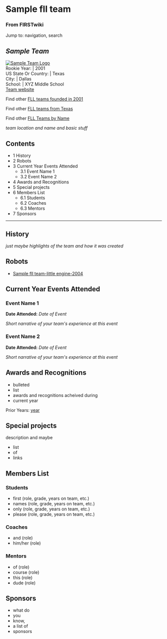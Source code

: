 # Sample fll team

### From FIRSTwiki

Jump to: navigation, search

_Sample Team_  
---  
[![Sample Team
Logo](/media/5/53/SampleFllTeam.JPG)](Image:SampleFllTeam.JPG
"Sample Team Logo" )  
Rookie Year: | 2001  
US State Or Country: | Texas  
City: | Dallas  
School: | XYZ Middle School  
[Team website](http://www.teamwebsite.com "http://www.teamwebsite.com" )  
  
Find other [FLL teams founded in
2001](Category:FLL_teams_founded_in_2001 "Category:FLL teams
founded in 2001" )

Find other [FLL teams from Texas](Category:FLL_teams_from_Texas
"Category:FLL teams from Texas" )

Find other [FLL Teams by Name](Category:FLL_teams "Category:FLL
teams" )

  

_team location and name and basic stuff_

## Contents

  * 1 History
  * 2 Robots
  * 3 Current Year Events Attended
    * 3.1 Event Name 1
    * 3.2 Event Name 2
  * 4 Awards and Recognitions
  * 5 Special projects
  * 6 Members List
    * 6.1 Students
    * 6.2 Coaches
    * 6.3 Mentors
  * 7 Sponsors  
---  
  

## History

_just maybe highlights of the team and how it was created_


## Robots

  * [Sample fll team-little engine-2004](Sample_fll_team-little_engine-2004 "Sample fll team-little engine-2004" )


## Current Year Events Attended


### Event Name 1

**Date Attended:** _Date of Event_

_Short narrative of your team's experience at this event_


### Event Name 2

**Date Attended:** _Date of Event_

_Short narrative of your team's experience at this event_

  


## Awards and Recognitions

  * bulleted 
  * list 
  * awards and recognitions acheived during 
  * current year 

Prior Years: [year](FIRSTwiki:FLL_yearly_team_page_format
"FIRSTwiki:FLL yearly team page format" )


## Special projects

description and maybe

  * list 
  * of 
  * links 


## Members List


### Students

  * first (role, grade, years on team, etc.) 
  * names (role, grade, years on team, etc.) 
  * only (role, grade, years on team, etc.) 
  * please (role, grade, years on team, etc.) 


### Coaches

  * and (role) 
  * him/her (role) 


### Mentors

  * of (role) 
  * course (role) 
  * this (role) 
  * dude (role) 


## Sponsors

  * what do 
  * you 
  * know, 
  * a list of 
  * sponsors 

